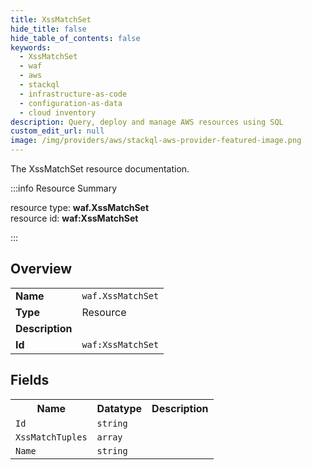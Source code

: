 ```yaml
---
title: XssMatchSet
hide_title: false
hide_table_of_contents: false
keywords:
  - XssMatchSet
  - waf
  - aws
  - stackql
  - infrastructure-as-code
  - configuration-as-data
  - cloud inventory
description: Query, deploy and manage AWS resources using SQL
custom_edit_url: null
image: /img/providers/aws/stackql-aws-provider-featured-image.png
---
```

The XssMatchSet resource documentation.

:::info Resource Summary

<div class="row">
<div class="providerDocColumn">
<span>resource type:&nbsp;<b>waf.XssMatchSet</b></span><br />
<span>resource id:&nbsp;<b>waf:XssMatchSet</b></span><br />
</div>
</div>

:::

## Overview
<table><tbody>
<tr><td><b>Name</b></td><td><code>waf.XssMatchSet</code></td></tr>
<tr><td><b>Type</b></td><td>Resource</td></tr>
<tr><td><b>Description</b></td><td></td></tr>
<tr><td><b>Id</b></td><td><code>waf:XssMatchSet</code></td></tr>
</tbody></table>

## Fields
<table><tbody>
<tr><th>Name</th><th>Datatype</th><th>Description</th></tr>
<tr><td><code>Id</code></td><td><code>string</code></td><td></td></tr><tr><td><code>XssMatchTuples</code></td><td><code>array</code></td><td></td></tr><tr><td><code>Name</code></td><td><code>string</code></td><td></td></tr>
</tbody></table>